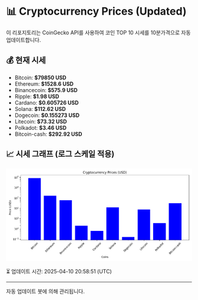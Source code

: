 
# 📊 Cryptocurrency Prices (Updated)

이 리포지토리는 CoinGecko API를 사용하여 코인 TOP 10 시세를 10분가격으로 자동 업데이트합니다.

## 💰 현재 시세
- Bitcoin: **$79850 USD**
- Ethereum: **$1528.6 USD**
- Binancecoin: **$575.9 USD**
- Ripple: **$1.98 USD**
- Cardano: **$0.605726 USD**
- Solana: **$112.62 USD**
- Dogecoin: **$0.155273 USD**
- Litecoin: **$73.32 USD**
- Polkadot: **$3.46 USD**
- Bitcoin-cash: **$292.92 USD**

## 📈 시세 그래프 (로그 스케일 적용)
![Crypto Prices](crypto_prices.png)

⏳ 업데이트 시간: 2025-04-10 20:58:51 (UTC)

---
자동 업데이트 봇에 의해 관리됩니다.
